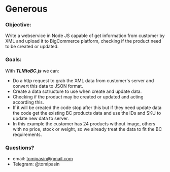 # Generous

### Objective:
Write a webservice in Node JS capable of get information from customer by XML and upload it to BigCommerce platform, checking if the product need to be created or updated.

### Goals:
With __*TLMtoBC.js*__ we can:
* Do a http request to grab the XML data from customer's server and convert this data to JSON format. 
* Create a data sctructure to use when create and update data. 
* Checking if the product may be created or updated and acting according this.
* If it will be created the code stop after this but if they need update data the code get the existing BC products data and use the IDs and SKU to update new data to server. 
* In this example the customer has 24 products without image, others with no price, stock or weight, so we already treat the data to fit the BC requirements.

### Questions?
* email: tomipasin@gmail.com 
* Telegram: @tomipasin


